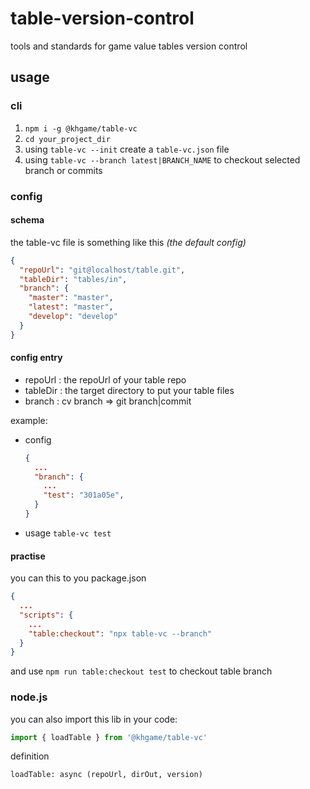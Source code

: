# table-version-control

tools and standards for game value tables version control

## usage

### cli

1. `npm i -g @khgame/table-vc`
2. `cd your_project_dir`
3. using `table-vc --init` create a `table-vc.json` file
4. using `table-vc --branch latest|BRANCH_NAME` to checkout selected branch or commits

### config

#### schema

the table-vc file is something like this *(the default config)*
```json
{
  "repoUrl": "git@localhost/table.git",
  "tableDir": "tables/in",
  "branch": {
    "master": "master",
    "latest": "master",
    "develop": "develop"
  }
}
```

#### config entry 

- repoUrl : the repoUrl of your table repo
- tableDir : the target directory to put your table files
- branch : cv branch => git branch|commit

example:
- config
    ```json
    {
      ...
      "branch": {
        ...
        "test": "301a05e",
      }
    }
    ```
- usage
    `table-vc test`

#### practise  

you can this to you package.json
```json
{
  ...
  "scripts": {
    ...
    "table:checkout": "npx table-vc --branch"
  }
}
```
and use ```npm run table:checkout test``` to checkout table branch

### node.js
  
you can also import this lib in your code:

```js
import { loadTable } from '@khgame/table-vc'
```

definition

`loadTable: async (repoUrl, dirOut, version)`
